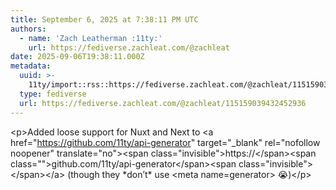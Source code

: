 ```yaml
---
title: September 6, 2025 at 7:38:11 PM UTC
authors:
  - name: 'Zach Leatherman :11ty:'
    url: https://fediverse.zachleat.com/@zachleat
date: 2025-09-06T19:38:11.000Z
metadata:
  uuid: >-
    11ty/import::rss::https://fediverse.zachleat.com/@zachleat/115159039432452936
  type: fediverse
  url: https://fediverse.zachleat.com/@zachleat/115159039432452936
---
```

\<p>Added loose support for Nuxt and Next to \<a href="https://github.com/11ty/api-generator" target="\_blank" rel="nofollow noopener" translate="no">\<span class="invisible">https://\</span>\<span class="">github.com/11ty/api-generator\</span>\<span class="invisible">\</span>\</a> (though they \*don’t\* use &lt;meta name=generator&gt; 😭)\</p>